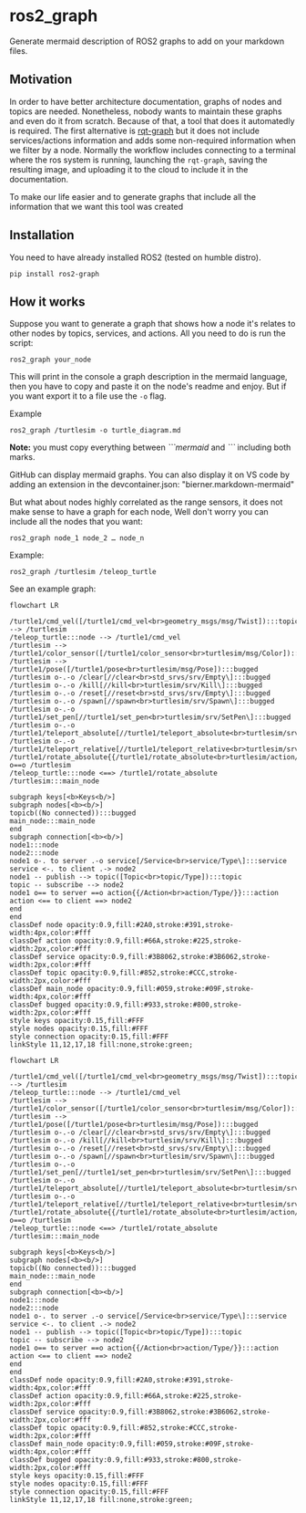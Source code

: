 # ros2_graph
Generate mermaid description of ROS2 graphs to add on your markdown files.

## Motivation

In order to have better architecture documentation, graphs of nodes and topics are needed. Nonetheless, nobody wants to maintain these graphs and even do it from scratch.  Because of that, a tool that does it automatedly is required. The first alternative is [rqt-graph](http://wiki.ros.org/rqt_graph) but it does not include services/actions information and adds some non-required information when we filter by a node. Normally the workflow includes connecting to a terminal where the ros system is running, launching the `rqt-graph`, saving the resulting image, and uploading it to the cloud to include it in the documentation.

To make our life easier and to generate graphs that include all the information that we want this tool was created

## Installation
You need to have already installed ROS2 (tested on humble distro).

```
pip install ros2-graph
```

## How it works
 Suppose you want to generate a graph that shows how a node it's relates to other nodes by topics, services, and actions. All you need to do is run the script:

```
ros2_graph your_node
```
This will print in the console a graph description in the mermaid language, then you have to copy and paste it on the node's readme and enjoy. But if you want export it to a file use the `-o` flag.

Example

```
ros2_graph /turtlesim -o turtle_diagram.md
```



**Note:** you must copy everything between *\`\`\`mermaid* and *\`\`\`* including both marks.

GitHub can display mermaid graphs. You can also display it on VS code by adding an extension in the devcontainer.json: "bierner.markdown-mermaid"

But what about nodes highly correlated as the range sensors, it does not make sense to have a graph for each node, Well don't worry you can include all the nodes that you want:

```
ros2_graph node_1 node_2 … node_n
```

Example:

```
ros2_graph /turtlesim /teleop_turtle
```


See an example graph:

```mermaid
flowchart LR

/turtle1/cmd_vel([/turtle1/cmd_vel<br>geometry_msgs/msg/Twist]):::topic --> /turtlesim
/teleop_turtle:::node --> /turtle1/cmd_vel
/turtlesim --> /turtle1/color_sensor([/turtle1/color_sensor<br>turtlesim/msg/Color]):::bugged
/turtlesim --> /turtle1/pose([/turtle1/pose<br>turtlesim/msg/Pose]):::bugged
/turtlesim o-.-o /clear[//clear<br>std_srvs/srv/Empty\]:::bugged
/turtlesim o-.-o /kill[//kill<br>turtlesim/srv/Kill\]:::bugged
/turtlesim o-.-o /reset[//reset<br>std_srvs/srv/Empty\]:::bugged
/turtlesim o-.-o /spawn[//spawn<br>turtlesim/srv/Spawn\]:::bugged
/turtlesim o-.-o /turtle1/set_pen[//turtle1/set_pen<br>turtlesim/srv/SetPen\]:::bugged
/turtlesim o-.-o /turtle1/teleport_absolute[//turtle1/teleport_absolute<br>turtlesim/srv/TeleportAbsolute\]:::bugged
/turtlesim o-.-o /turtle1/teleport_relative[//turtle1/teleport_relative<br>turtlesim/srv/TeleportRelative\]:::bugged
/turtle1/rotate_absolute{{/turtle1/rotate_absolute<br>turtlesim/action/RotateAbsolute}}:::action o==o /turtlesim
/teleop_turtle:::node <==> /turtle1/rotate_absolute
/turtlesim:::main_node

subgraph keys[<b>Keys<b/>]
subgraph nodes[<b><b/>]
topicb((No connected)):::bugged
main_node:::main_node
end
subgraph connection[<b><b/>]
node1:::node
node2:::node
node1 o-. to server .-o service[/Service<br>service/Type\]:::service
service <-. to client .-> node2
node1 -- publish --> topic([Topic<br>topic/Type]):::topic
topic -- subscribe --> node2
node1 o== to server ==o action{{/Action<br>action/Type/}}:::action
action <== to client ==> node2
end
end
classDef node opacity:0.9,fill:#2A0,stroke:#391,stroke-width:4px,color:#fff
classDef action opacity:0.9,fill:#66A,stroke:#225,stroke-width:2px,color:#fff
classDef service opacity:0.9,fill:#3B8062,stroke:#3B6062,stroke-width:2px,color:#fff
classDef topic opacity:0.9,fill:#852,stroke:#CCC,stroke-width:2px,color:#fff
classDef main_node opacity:0.9,fill:#059,stroke:#09F,stroke-width:4px,color:#fff
classDef bugged opacity:0.9,fill:#933,stroke:#800,stroke-width:2px,color:#fff
style keys opacity:0.15,fill:#FFF
style nodes opacity:0.15,fill:#FFF
style connection opacity:0.15,fill:#FFF
linkStyle 11,12,17,18 fill:none,stroke:green;
```

```
flowchart LR

/turtle1/cmd_vel([/turtle1/cmd_vel<br>geometry_msgs/msg/Twist]):::topic --> /turtlesim
/teleop_turtle:::node --> /turtle1/cmd_vel
/turtlesim --> /turtle1/color_sensor([/turtle1/color_sensor<br>turtlesim/msg/Color]):::bugged
/turtlesim --> /turtle1/pose([/turtle1/pose<br>turtlesim/msg/Pose]):::bugged
/turtlesim o-.-o /clear[//clear<br>std_srvs/srv/Empty\]:::bugged
/turtlesim o-.-o /kill[//kill<br>turtlesim/srv/Kill\]:::bugged
/turtlesim o-.-o /reset[//reset<br>std_srvs/srv/Empty\]:::bugged
/turtlesim o-.-o /spawn[//spawn<br>turtlesim/srv/Spawn\]:::bugged
/turtlesim o-.-o /turtle1/set_pen[//turtle1/set_pen<br>turtlesim/srv/SetPen\]:::bugged
/turtlesim o-.-o /turtle1/teleport_absolute[//turtle1/teleport_absolute<br>turtlesim/srv/TeleportAbsolute\]:::bugged
/turtlesim o-.-o /turtle1/teleport_relative[//turtle1/teleport_relative<br>turtlesim/srv/TeleportRelative\]:::bugged
/turtle1/rotate_absolute{{/turtle1/rotate_absolute<br>turtlesim/action/RotateAbsolute}}:::action o==o /turtlesim
/teleop_turtle:::node <==> /turtle1/rotate_absolute
/turtlesim:::main_node

subgraph keys[<b>Keys<b/>]
subgraph nodes[<b><b/>]
topicb((No connected)):::bugged
main_node:::main_node
end
subgraph connection[<b><b/>]
node1:::node
node2:::node
node1 o-. to server .-o service[/Service<br>service/Type\]:::service
service <-. to client .-> node2
node1 -- publish --> topic([Topic<br>topic/Type]):::topic
topic -- subscribe --> node2
node1 o== to server ==o action{{/Action<br>action/Type/}}:::action
action <== to client ==> node2
end
end
classDef node opacity:0.9,fill:#2A0,stroke:#391,stroke-width:4px,color:#fff
classDef action opacity:0.9,fill:#66A,stroke:#225,stroke-width:2px,color:#fff
classDef service opacity:0.9,fill:#3B8062,stroke:#3B6062,stroke-width:2px,color:#fff
classDef topic opacity:0.9,fill:#852,stroke:#CCC,stroke-width:2px,color:#fff
classDef main_node opacity:0.9,fill:#059,stroke:#09F,stroke-width:4px,color:#fff
classDef bugged opacity:0.9,fill:#933,stroke:#800,stroke-width:2px,color:#fff
style keys opacity:0.15,fill:#FFF
style nodes opacity:0.15,fill:#FFF
style connection opacity:0.15,fill:#FFF
linkStyle 11,12,17,18 fill:none,stroke:green;
```
